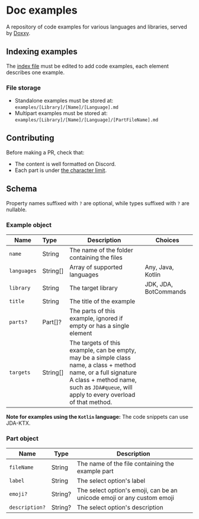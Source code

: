 # Doc examples
A repository of code examples for various languages and libraries,
served by [Doxxy](https://github.com/freya022/Doxxy).

## Indexing examples
The [index file](index.json) must be edited to add code examples,
each element describes one example.

### File storage
* Standalone examples must be stored at: `examples/[Library]/[Name]/[Language].md`
* Multipart examples must be stored at: `examples/[Library]/[Name]/[Language]/[PartFileName].md`

## Contributing
Before making a PR, check that:
* The content is well formatted on Discord.
* Each part is under [the character limit](https://docs.jda.wiki/net/dv8tion/jda/api/entities/Message.html#MAX_CONTENT_LENGTH).

## Schema
Property names suffixed with `?` are optional, while types suffixed with `?` are nullable.

### Example object

| Name        | Type     | Description                                                                                                                                                                                                     | Choices               |
|-------------|:---------|-----------------------------------------------------------------------------------------------------------------------------------------------------------------------------------------------------------------|-----------------------|
| `name`      | String   | The name of the folder containing the files                                                                                                                                                                     |                       |
| `languages` | String[] | Array of supported languages                                                                                                                                                                                    | Any, Java, Kotlin     |
| `library`   | String   | The target library                                                                                                                                                                                              | JDK, JDA, BotCommands |
| `title`     | String   | The title of the example                                                                                                                                                                                        |                       |
| `parts?`    | Part[]?  | The parts of this example, ignored if empty or has a single element                                                                                                                                             |                       |
| `targets`   | String[] | The targets of this example, can be empty, may be a simple class name, a class + method name, or a full signature<br/> A class + method name, such as `JDA#queue`, will apply to every overload of that method. |                       |

**Note for examples using the `Kotlin` language:** The code snippets can use JDA-KTX.

### Part object

| Name           | Type    | Description                                                            |
|----------------|---------|------------------------------------------------------------------------|
| `fileName`     | String  | The name of the file containing the example part                       |
| `label`        | String  | The select option's label                                              |
| `emoji?`       | String? | The select option's emoji, can be an unicode emoji or any custom emoji |
| `description?` | String? | The select option's description                                        |